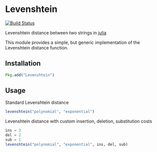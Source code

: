 # Levenshtein

[![Build Status](https://travis-ci.org/rawrgrr/Levenshtein.jl.svg?branch=master)](https://travis-ci.org/rawrgrr/Levenshtein.jl)


Levenshtein distance between two strings in [julia](http://julialang.org/)

This module provides a simple, but generic implementation of the Levenshtein distance function.

## Installation
```julia
Pkg.add("Levenshtein")
```

## Usage
Standard Levenshtein distance
```julia
levenshtein("polynomial", "exponential")
```

Levenshtein distance with custom insertion, deletion, substitution costs
```julia
ins = 3
del = 2
sub = 1
levenshtein("polynomial", "exponential", ins, del, sub)
```
